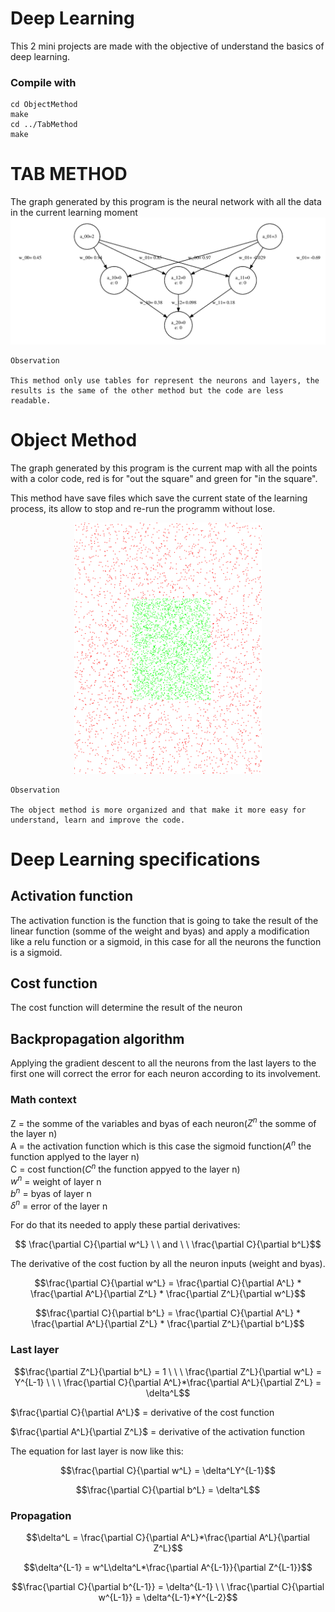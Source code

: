 # Deep Learning

This 2 mini projects are made with the objective of understand the basics of deep learning.

### Compile with 
```
cd ObjectMethod
make
cd ../TabMethod
make
```


# TAB METHOD
The graph generated by this program is the neural network with all the data in the current learning moment
![plot](NeuralNetwork.png?raw=true "NeuralNetwork") 
```
Observation

This method only use tables for represent the neurons and layers, the results is the same of the other method but the code are less readable.
```
# Object Method
The graph generated by this program is the current map with all the points with a color code, red is for "out the square" and green for "in the square".

This method have save files which save the current state of the learning process, its allow to stop and re-run the programm without lose.

<p align="center">
<img src="Coord_map_result.png" alt="isolated" width="300"/>
</p>

```
Observation

The object method is more organized and that make it more easy for understand, learn and improve the code.
```

# Deep Learning specifications

## Activation function
The activation function is the function that is going to take the result of the linear function (somme of the weight and byas) and apply a modification like a relu function or a sigmoid, in this case for all the neurons the function is a sigmoid.

## Cost function
The cost function will determine the result of the neuron

## Backpropagation algorithm
Applying the gradient descent to all the neurons from the last layers to the first one will correct the error for each neuron according to its involvement.

### Math context

Z = the somme of the variables and byas of each neuron($Z^n$ the somme of the layer n) \
A = the activation function which is this case the sigmoid function($A^n$ the function applyed to the layer n) \
C = cost function($C^n$ the function appyed to the layer n) \
$w^n$ = weight of layer n \
$b^n$ = byas of layer n \
$\delta^n$ = error of the layer n



For do that its needed to apply these partial derivatives:

$$ \frac{\partial C}{\partial w^L} \ \ and \ \ 
\frac{\partial C}{\partial b^L}$$

The derivative of the cost fuction by all the neuron inputs (weight and byas).

$$\frac{\partial C}{\partial w^L} = 
\frac{\partial C}{\partial A^L} * \frac{\partial A^L}{\partial Z^L} * \frac{\partial Z^L}{\partial w^L}$$

$$\frac{\partial C}{\partial b^L} = 
\frac{\partial C}{\partial A^L} * \frac{\partial A^L}{\partial Z^L} * \frac{\partial Z^L}{\partial b^L}$$

### Last layer

$$\frac{\partial Z^L}{\partial b^L} = 1 \ \ \
\frac{\partial Z^L}{\partial w^L} = Y^{L-1} \ \ \
\frac{\partial C}{\partial A^L}*\frac{\partial A^L}{\partial Z^L} = \delta^L$$

$\frac{\partial C}{\partial A^L}$ = derivative of the cost function 

$\frac{\partial A^L}{\partial Z^L}$ = derivative of the activation function 

The equation for last layer is now like this:

$$\frac{\partial C}{\partial w^L} = 
\delta^LY^{L-1}$$

$$\frac{\partial C}{\partial b^L} = 
\delta^L$$

### Propagation
$$\delta^L = \frac{\partial C}{\partial A^L}*\frac{\partial A^L}{\partial Z^L}$$

$$\delta^{L-1} = w^L\delta^L*\frac{\partial A^{L-1}}{\partial Z^{L-1}}$$

$$\frac{\partial C}{\partial b^{L-1}} = \delta^{L-1} \ \ \frac{\partial C}{\partial w^{L-1}} = \delta^{L-1}*Y^{L-2}$$
